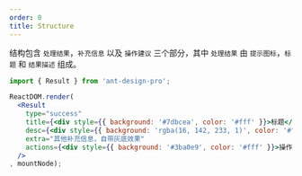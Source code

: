 ```yaml
---
order: 0
title: Structure
---
```


结构包含 `处理结果`，`补充信息` 以及 `操作建议` 三个部分，其中 `处理结果` 由 `提示图标`，`标题` 和 `结果描述` 组成。

````jsx
import { Result } from 'ant-design-pro';

ReactDOM.render(
  <Result
    type="success"
    title={<div style={{ background: '#7dbcea', color: '#fff' }}>标题</div>}
    desc={<div style={{ background: 'rgba(16, 142, 233, 1)', color: '#fff' }}>结果描述</div>}
    extra="其他补充信息，自带灰底效果"
    actions={<div style={{ background: '#3ba0e9', color: '#fff' }}>操作建议，一般放置按钮组</div>}
  />
, mountNode);
````
